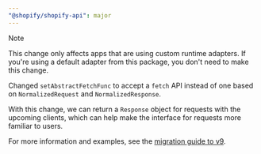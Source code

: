 ```yaml
---
"@shopify/shopify-api": major
---
```


> [!NOTE]
> This change only affects apps that are using custom runtime adapters.
> If you're using a default adapter from this package, you don't need to make this change.

Changed `setAbstractFetchFunc` to accept a `fetch` API instead of one based on `NormalizedRequest` and `NormalizedResponse`.

With this change, we can return a `Response` object for requests with the upcoming clients, which can help make the interface for requests more familiar to users.

For more information and examples, see the [migration guide to v9](/packages/shopify-api/docs/migrating-to-v9.md#changes-to-runtime-adapters).
